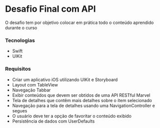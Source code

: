 # Desafio Final com API

 O desafio tem por objetivo colocar em prática todo o conteúdo aprendido durante o curso
 
 ### Tecnologias 
 - Swift
 - UIKit
 
 ### Requisitos
 
 - Criar um aplicativo iOS utilizando UIKit e Storyboard
 - Layout com TableView
 - Navegação Tabbar
 - Exibir conteúdos que devem ser obtidos de uma API RESTful Marvel
 - Tela de detalhes que contêm mais detalhes sobre o item selecionado
 - Navegação para a tela de detalhes usando uma NavigationController e segues
 - O usuário deve ter a opção de favoritar o conteúdo exibido
 - Persistência de dados com UserDefaults

  
